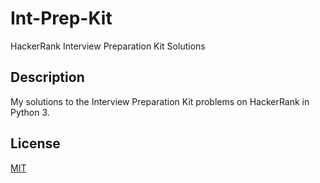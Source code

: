 # Int-Prep-Kit
HackerRank Interview Preparation Kit Solutions

## Description
My solutions to the Interview Preparation Kit problems on HackerRank in Python 3.


## License
[MIT](https://choosealicense.com/licenses/mit/)